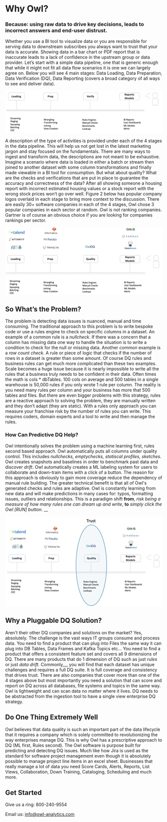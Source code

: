 # Why Owl?

### Because: using raw data to drive key decisions, leads to incorrect answers and end-user distrust.

Whether you use a BI tool to visualize data or you are responsible for serving data to downstream subscribes you always want to trust that your data is accurate. Showing data in a bar chart or PDF report that is inaccurate leads to a lack of confidence in the upstream group or data provider. Let’s start with a simple data pipeline, one that is generic enough that while it might not fit all data flow scenarios it is one we can largely agree on. Below you will see 4 main stages: Data Loading, Data Preparation, Data Verification \(DQ\), Data Reporting \(covers a broad category of all ways to see and deliver data\).

![](.gitbook/assets/screen-shot-2019-12-16-at-8.48.34-pm.png)

A description of the type of activities is provided under each of the 4 stages in the data pipeline. This will help us not get lost in the latest marketing jargon and stay focused on the fundamentals. There are many ways to ingest and transform data, the descriptions are not meant to be exhaustive. Imagine a scenario where data is loaded in either a batch or stream then joined to another dataset with some column transformations and finally made viewable in a BI tool for consumption. But what about quality? What are the checks and verifications that are put in place to guarantee the accuracy and correctness of the data? After all showing someone a housing report with incorrect estimated housing values or a stock report with the wrong stock prices won’t go over well. Figure 2 below has popular company logos overlaid in each stage to bring more context to the discussion. There are easily 30+ software companies in each of the 4 stages, Owl chose 3 popular companies in each sector at random. Owl is not ranking companies. Gartner is of course an obvious choice if you are looking for companies rankings per sector.

![](.gitbook/assets/screen-shot-2019-12-16-at-9.01.13-pm.png)

## So What’s the Problem?

The problem is detecting data issues is nuanced, manual and time consuming. The traditional approach to this problem is to write bespoke code or use a rules engine to check on specific columns in a dataset. An example of a common rule is a _nullcheck_. If there was a concern that a column has missing data one way to  handle the situation is to write a condition to check for the null or missing data. Another common example is a _row count check_. A rule or piece of logic that checks if the number of rows in a dataset is greater than some amount. Of course DQ rules and business rules can get much more complicated than these two examples. Scale becomes a huge issue because it is nearly impossible to write all the rules that a business truly needs to be confident in their data. Often times the math is cols \* dbTables. 100 cols on average and 500 tables in a single warehouse is 50,000 rules if you only wrote 1 rule per column. The reality is you need many rules per column and your business has more that 500 tables and files. But there are even bigger problems with this strategy, rules are a reactive approach to solving the problem, they are manually written and they don’t adapt \(they are static\).  With a rules only approach you can measure your franchise risk by the number of rules you can write.  This requires coders, domain experts and a tool to write and then manage the rules.

### How Can Predictive DQ Help?

Owl intentionally solves the problem using a machine learning first, rules second based approach.  Owl automatically puts all columns under quality control.  This includes _nullchecks, emptychecks, statiscal profiles, sketches._  Owl creates snapshots and baselines in order to benchmark past data and discover _drift_.  Owl automatically creates a ML labeling system for users to collaborate and down-train items with a click of a button.  The reason for this approach is obviously to gain more coverage reduce the dependency of manual rule building.  The greater technical benefit is that all of Owl's generated checks and rules are adaptive.  Owl is constantly learning from new data and will make predictions in many cases for: typos, formatting issues, outliers and relationships.  This is a paradigm shift **from**, _risk being a measure of how many rules one can dream up and write_, **to** _simply click the Owl \[RUN\] button_.                __ 

![](.gitbook/assets/screen-shot-2019-12-16-at-9.20.04-pm.png)

## Why a Pluggable DQ Solution?

Aren't their other DQ companies and solutions on the market?  Yes, absolutely.  The challenge is the vast ways IT groups consume and process data.  You need to find a product that can plug into Files the same way it can plug into DB Tables, Data Frames and Kafka Topics etc...  You need to find a product that offers a consistent feature set and covers all 9 dimensions of DQ.  There are many products that do 1 dimension of DQ such as just _rules_ or just _data drift._  Commonly_,_ you will find that each dataset has unique challenges and requires a full DQ suite.  It is full coverage and consistency that drives trust.  There are also companies that cover more than one of the 4 stages above but most importantly you need a solution that can score and report on DQ across all databases, file systems and topics in the same way.  Owl is lightweight and can scan data no matter where it lives.  DQ needs to be abstracted from the ingestion tool to have a single view enterprise DQ strategy.  

## Do One Thing Extremely Well

Owl believes that data quality is such an important part of the data lifecycle that it requires a company which is solely committed to revolutionizing the way enterprises manage DQ.  This is why Owl has a prescriptive approach to DQ \(ML first, Rules second\).  The Owl software is purpose built for predicting and detecting DQ issues.  Much like how Jira is used as the standard for software project management even though it is absolutely possible to manage project line items in an excel sheet.  Businesses that really manage a lot of data you need Score Cards, Alerts, Reports, List Views, Collaboration, Down Training, Cataloging, Scheduling and much more.  

## Get Started

Give us a ring:  800-240-9554

Email us:  info@owl-analytics.com



##    


